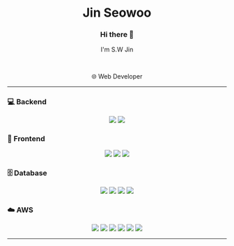 <h1 align="center">Jin Seowoo</h1>
<h3 align="center">Hi there 👋</h3>
<p align="center">I'm S.W Jin</p>

<br>

<p align="center">🌐 Web Developer</p>

---

### 💻 Backend
<p align="center">
  <img src="https://img.shields.io/badge/Python-3776AB?style=for-the-badge&logo=python&logoColor=white"/>
  <img src="https://img.shields.io/badge/Java-007396?style=for-the-badge&logo=java&logoColor=white"/>
</p>

### 🎨 Frontend
<p align="center">
  <img src="https://img.shields.io/badge/Flutter-02569B?style=for-the-badge&logo=flutter&logoColor=white"/>
  <img src="https://img.shields.io/badge/JSP-007396?style=for-the-badge&logo=java&logoColor=white"/>
  <img src="https://img.shields.io/badge/Thymeleaf-005F0F?style=for-the-badge&logo=leaflet&logoColor=white"/>
</p>

### 🗄️ Database
<p align="center">
  <img src="https://img.shields.io/badge/PostgreSQL-4169E1?style=for-the-badge&logo=postgresql&logoColor=white"/>
  <img src="https://img.shields.io/badge/MySQL-4479A1?style=for-the-badge&logo=mysql&logoColor=white"/>
  <img src="https://img.shields.io/badge/Oracle-F80000?style=for-the-badge&logo=oracle&logoColor=white"/>
  <img src="https://img.shields.io/badge/DynamoDB-4053D6?style=for-the-badge&logo=amazon-dynamodb&logoColor=white"/>
</p>

### ☁️ AWS
<p align="center">
  <img src="https://img.shields.io/badge/AWS Lambda-FF9900?style=for-the-badge&logo=aws-lambda&logoColor=white"/>
  <img src="https://img.shields.io/badge/S3-569A31?style=for-the-badge&logo=amazon-s3&logoColor=white"/>
  <img src="https://img.shields.io/badge/API Gateway-FF4F8B?style=for-the-badge&logo=amazon-api-gateway&logoColor=white"/>
  <img src="https://img.shields.io/badge/CloudFront-F14336?style=for-the-badge&logo=amazon-cloudfront&logoColor=white"/>
  <img src="https://img.shields.io/badge/SES-232F3E?style=for-the-badge&logo=amazon-ses&logoColor=white"/>
  <img src="https://img.shields.io/badge/Route 53-FF9900?style=for-the-badge&logo=amazon-route53&logoColor=white"/>
</p>

---
